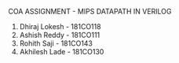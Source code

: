 COA ASSIGNMENT - MIPS DATAPATH IN VERILOG

1. Dhiraj Lokesh - 181CO118
2. Ashish Reddy - 181CO111
3. Rohith Saji - 181CO143
4. Akhilesh Lade - 181CO130
